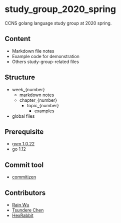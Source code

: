 # study_group_2020_spring
CCNS golang language study group at 2020 spring.

## Content
- Markdown file notes
- Example code for demonstration
- Others study-group-related files

## Structure
- week_{number}
    - markdown notes
    - chapter_{number}
        - topic_{number}
            - examples
- global files

## Prerequisite
- [gvm 1.0.22](https://github.com/moovweb/gvm)
- go 1.12

## Commit tool
- [commitizen](https://github.com/woile/commitizen)

## Contributors
- [Rain Wu](https://github.com/RainrainWu)
- [Tsundere Chen](https://github.com/TsundereChen)
- [HexRabbit](https://github.com/HexRabbit)